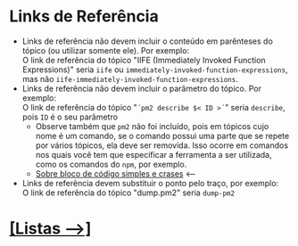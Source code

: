# Links de Referência

- Links de referência não devem incluir o conteúdo em parênteses do tópico (ou utilizar somente ele). Por exemplo:  
    O link de referência do tópico "IIFE (Immediately Invoked Function Expressions)" seria `iife` ou `immediately-invoked-function-expressions`, mas não `iife-immediately-invoked-function-expressions`.
- Links de referência não devem incluir o parâmetro do tópico. Por exemplo:  
    O link de referência do tópico "`´pm2 describe $< ID >´`" seria `describe`, pois `ID` é o seu parâmetro
    + Observe também que `pm2` não foi incluído, pois em tópicos cujo nome é um comando, se o comando possui uma parte que se repete por vários tópicos, ela deve ser removida. Isso ocorre em comandos nos quais você tem que especificar a ferramenta a ser utilizada, como os comandos do `npm`, por exemplo.
    + [Sobre bloco de código simples e crases](./Markdown.md#bloco-codigo-simples-crases) <--
- Links de referência devem substituir o ponto pelo traço, por exemplo:  
    O link de referência do tópico "dump.pm2" seria `dump-pm2`

# [[Listas -->]](./listas.md)